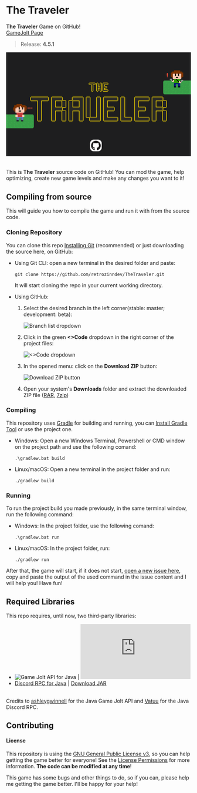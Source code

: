# The Traveler
  **The Traveler** Game on GitHub! <br>
  <a href="https://gamejolt.com/games/ttraveler/796130">GameJolt Page</a>
  > Release: **4.5.1** <br>
<center>
<a href="https://gamejolt.com/games/ttraveler/796130">
<img src="https://github.com/notestudios/TheTraveler/blob/master/assets/images/BannerGitHub.png?raw=true" alt="The Traveler Github Banner"></a>
</center>
<br>

  This is **The Traveler** source code on GitHub! You can mod the game, help optimizing, create new game levels and make any changes you want to it!

## Compiling from source
This will guide you how to compile the game and run it with from the source code.

### Cloning Repository
You can clone this repo [Installing Git](https://git-scm.com/downloads) (recommended) or just downloading the source here, on GitHub:

   - Using Git CLI: open a new terminal in the desired folder and paste:
     ```
     git clone https://github.com/retrozinndev/TheTraveler.git
     ```
     It will start cloning the repo in your current working directory.

  - Using GitHub:
    
    1. Select the desired branch in the left corner(stable: master; development: beta):
       
       ![Branch list dropdown](https://github.com/retrozinndev/TheTraveler/assets/65513943/cb173d4f-7828-4517-ba0c-009a578e115b)
    
    3. Click in the green **<>Code** dropdown in the right corner of the project files:

       ![<>Code dropdown](https://github.com/retrozinndev/TheTraveler/assets/65513943/b2e3e50a-1b38-4706-a391-b9dda7d5e898)

    4. In the opened menu: click on the **Download ZIP** button:

       ![Download ZIP button](https://github.com/retrozinndev/TheTraveler/assets/65513943/e5db811b-b6cf-4b91-8af0-5b2875d75349)

    5. Open your system's **Downloads** folder and extract the downloaded ZIP file ([RAR](https://www.win-rar.com/download.html), [7zip](https://www.7-zip.org/download.html))
    
### Compiling
This repository uses [Gradle](https://gradle.org/) for building and running, you can [Install Gradle Tool](https://gradle.org/install/) or use the project one.

  - Windows: Open a new Windows Terminal, Powershell or CMD window on the project path and use the following comand:
    ```
    .\gradlew.bat build
    ```
  - Linux/macOS: Open a new terminal in the project folder and run:
    ```
    ./gradlew build
    ```

### Running
  To run the project build you made previously, in the same terminal window, run the following command:
  - Windows: In the project folder, use the following comand:
    ```
    .\gradlew.bat run
    ```
  - Linux/macOS: In the project folder, run:
    ```
    ./gradlew run
    ```
  After that, the game will start, if it does not start, [open a new issue here](https://github.com/retrozinndev/TheTraveler/issues/new), copy and paste the output of the used command in the issue content and I will help you! Have fun!

## Required Libraries
  This repo requires, until now, two third-party libraries:
   - ![Game Jolt API for Java](https://github.com/ashleygwinnell/Game-Jolt-Java-Game-API) | ![Download JAR](https://github.com/ashleygwinnell/Game-Jolt-Java-Game-API/blob/master/GJAPI.jar?raw=true)
   - [Discord RPC for Java](https://github.com/Vatuu/discord-rpc) | [Download JAR](https://github.com/Vatuu/discord-rpc/releases/download/1.6.2/discord-rpc.jar) <br><br>
   
   Credits to [ashleygwinnell](https://github.com/ashleygwinnell/) for the Java Game Jolt API and [Vatuu](https://github.com/Vatuu) for the Java Discord RPC.
## Contributing
  #### License
  This repository is using the [GNU General Public License v3](https://www.gnu.org/licenses/gpl-3.0.en.html#license-text), so you 
  can help getting the game better for everyone! See the [License Permissions](https://choosealicense.com/licenses/gpl-3.0/) for more information. **The code can be modified at any time**!

  This game has some bugs and other things to do, so if you can, please help me getting the game better. 
I'll be happy for your help!
